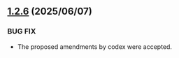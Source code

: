 ## [1.2.6](https://github.com/reiji1020/ccl-component-kit4svelte/compare/1.2.5...1.2.6) (2025/06/07)

### BUG FIX

- The proposed amendments by codex were accepted.